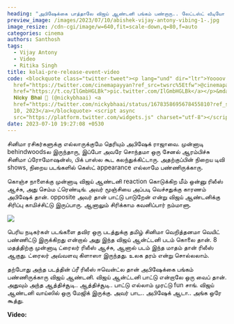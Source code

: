 ```yaml
---
heading: "அபிஷேக்கை பாத்தாலே விஜய் ஆண்டனி பங்கம் பண்றாரு.. லேட்டஸ்ட் வீடியோ வைரல். "
preview_image: /images/2023/07/10/abishek-vijay-antony-vibing-1-.jpg
image_resize: /cdn-cgi/image/w=640,fit=scale-down,q=80,f=auto
categories: cinema
authors: Santhosh
tags:
  - Vijay Antony
  - Video
  - Ritika Singh
title: kolai-pre-release-event-video
code: <blockquote class="twitter-tweet"><p lang="und" dir="ltr">Yoooov 🤣😂 <a
  href="https://twitter.com/cinemapayyan?ref_src=twsrc%5Etfw">@cinemapayyan</a><a
  href="https://t.co/IlGmbHGLBk">pic.twitter.com/IlGmbHGLBk</a></p>&mdash;
  𝐍𝐢𝐜𝐤𝐲 𝐁𝐡𝐚𝐢 👑 (@nickybhaai) <a
  href="https://twitter.com/nickybhaai/status/1678358695678455810?ref_src=twsrc%5Etfw">July
  10, 2023</a></blockquote> <script async
  src="https://platform.twitter.com/widgets.js" charset="utf-8"></script>
date: 2023-07-10 19:27:08 +0530
---
```

சினிமா ரசிகர்களுக்கு எல்லாருக்குமே தெரியும் அபிஷேக் ராஜாவை. முன்னாடி behindwoodsல இருந்தாரு, இப்போ அவரே சொந்தமா ஒரு சேனல் ஆரம்பிச்சு சினிமா ப்ரோமோஷன்ஸ், பிக் பாஸ்ல கூட கலந்துக்கிட்டாரு. அதற்குப்பின் நிறைய டிவி shows, நிறைய படங்களில் கெஸ்ட் appearance எல்லாமே பண்ணிருக்காரு. 

கொஞ்ச நாளைக்கு முன்னாடி விஜய் ஆண்டனி reaction கொடுக்கிற மீம் ஒன்னு ரிலீஸ் ஆச்சு, அது செம்ம ட்ரெண்டிங். அவர் மூஞ்சியை அப்படி வெச்சதுக்கு காரணம் அபிஷேக் தான். opposite அவர் தான் பாட்டு பாடுறேன் என்று விஜய் ஆண்டனிக்கு சிரிப்பு காமிச்சிட்டு இருப்பாரு. ஆனாலும் சிரிக்காம கவனிப்பார் நம்மாளு.

![](/images/2023/07/10/abishek-vijay-antony-vibing-2-.jpg)

பெரிய நடிகர்கள் படங்களை தவிர ஒரு படத்துக்கு தமிழ் சினிமா வெறித்தனமா வெயிட் பண்ணிட்டு இருக்கிறது என்றால் அது இந்த விஜய் ஆன்ட்டனி படம் கொலை தான். 8 மதத்திற்கு முன்னாடி ட்ரைலர் ரிலீஸ் ஆச்சு, ஆனால் படம் இந்த மாதம் தான் ரிலீஸ் ஆகுது. ட்ரைலர் அவ்வளவு கிளாஸா இருந்தது. உலக தரம் என்று சொல்லலாம். 

தற்போது அந்த படத்தின் ப்ரீ ரிலீஸ் ஈவென்ட்ல தான் அபிஷேக்கை பங்கம் பண்ணிருக்காரு விஜய் ஆண்டனி. விஜய் ஆன்ட்டனி பாட்டு என்றாலே ஒரு வைப் தான். அதுவும் அந்த ஆத்திச்சூடி.. ஆத்திச்சூடி.. பாட்டு எல்லாம் முரட்டு fun சாங். விஜய் ஆண்டனி வாய்ஸில் ஒரு மேஜிக் இருக்கு. அவர் பாட.. அபிஷேக் ஆடா.. அங்க ஒரே கூத்து.

**V﻿ideo:**